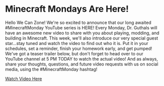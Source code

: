 # Minecraft Mondays Are Here!
Hello We Can Zone! We're so excited to announce that our long awaited #MinecraftMonday YouTube series is HERE! Every Monday, Dr. Guthals will have an awesome new video to share with you about playing, modding, and building in Minecraft. This week, we'll also introduce our very special guest star...stay tuned and watch the video to find out who it is. Put it in your schedules, set a reminder, finish your homework early, and get pumped! We've got a teaser trailer below, but don't forget to head over to our YouTube channel at 5 PM TODAY to watch the actual video! And as always, share your thoughts, questions, and future video requests with us on social media, using the #MinecraftMonday hashtag!

[Watch Video Here](https://www.youtube.com/watch?v=3usFd7yN674)